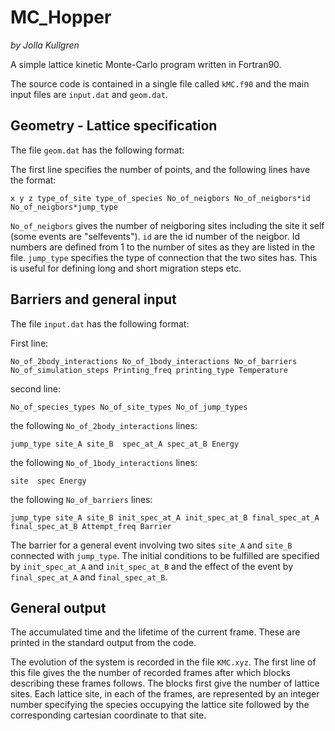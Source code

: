 # MC_Hopper
*by Jolla Kullgren*

A simple lattice kinetic Monte-Carlo program written in Fortran90. 

The source code is contained in a single file called `kMC.f90` and the main input files are `input.dat` and `geom.dat`.

## Geometry - Lattice specification 
The file `geom.dat` has the following format:

The first line specifies the number of points, and the following lines have the format:
```
x y z type_of_site type_of_species No_of_neigbors No_of_neigbors*id No_of_neigbors*jump_type
```
`No_of_neigbors` gives the number of neigboring sites including the site it self (some events are "selfevents"). `id` are the id number of the neigbor. Id numbers are defined from 1 to the number of sites as they are listed in the file. `jump_type` specifies the type of connection that the two sites has. This is useful for defining long and short migration steps etc.

## Barriers and general input
The file `input.dat` has the following format:

First line:
```
No_of_2body_interactions No_of_1body_interactions No_of_barriers No_of_simulation_steps Printing_freq printing_type Temperature
```
second line:
```
No_of_species_types No_of_site_types No_of_jump_types
```


the following `No_of_2body_interactions` lines:
```
jump_type site_A site_B  spec_at_A spec_at_B Energy
```

the following `No_of_1body_interactions` lines:
```
site  spec Energy
```

the following `No_of_barriers` lines:

```
jump_type site_A site_B init_spec_at_A init_spec_at_B final_spec_at_A final_spec_at_B Attempt_freq Barrier
```

The barrier for a general event involving two sites `site_A` and `site_B` connected with `jump_type`. The initial conditions to be fulfilled are specified by
`init_spec_at_A` and `init_spec_at_B` and the effect of the event by `final_spec_at_A` and `final_spec_at_B`.

## General output

The accumulated time and the lifetime of the current frame. These are printed in the standard output from the code. 


The evolution of the system is recorded in the file `KMC.xyz`. The first line of this file gives the the number of recorded frames after which blocks describing these frames follows. The blocks first give the number of lattice sites. Each lattice site, in each of the frames, are represented by an integer number specifying the species occupying the lattice site followed by the corresponding cartesian coordinate to that site.



